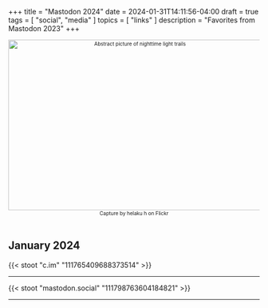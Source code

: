 +++
title = "Mastodon 2024"
date = 2024-01-31T14:11:56-04:00
draft = true
tags = [
  "social",
  "media"
]
topics = [
  "links"
]
description = "Favorites from Mastodon 2023"
+++
<div align="center" style="font-size:x-small"><img src="https://milkfish08.s3.amazonaws.com/photo/blog/abovethefold/53498675435_aba1ab1236_k.jpg" width="512" height="341" alt="Abstract picture of nighttime light trails"
title="Accelerating the future" /><br />
Capture by helaku h on Flickr</div><br clear="all" />

## January 2024

{{< stoot "c.im" "111765409688373514" >}}<hr />
{{< stoot "mastodon.social" "111798763604184821" >}}<hr />
